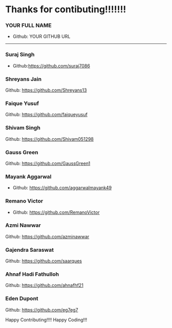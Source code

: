 # Thanks for contibuting!!!!!!!

### YOUR FULL NAME
- Github: YOUR GITHUB URL
***

### Suraj Singh
- Github:https://github.com/suraj7086

### Shreyans Jain
Github: https://github.com/Shreyans13

### Faique Yusuf
Github: https://github.com/faiqueyusuf

### Shivam Singh
Github: https://github.com/Shivam051298

### Gauss Green
Github: https://github.com/GaussGreen1

### Mayank Aggarwal
- Github: https://github.com/aggarwalmayank49

### Remano Victor
- Github: https://github.com/RemanoVictor

### Azmi Nawwar
Github: https://github.com/azminawwar

### Gajendra Saraswat
Github: https://github.com/saarques

### Ahnaf Hadi Fathulloh
Github: https://github.com/ahnafhf21

### Eden Dupont
Github: https://github.com/eg7eg7

Happy Contributing!!!!
Happy Coding!!!


